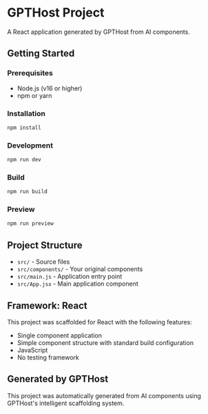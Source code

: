# GPTHost Project

A React application generated by GPTHost from AI components.

## Getting Started

### Prerequisites
- Node.js (v16 or higher)
- npm or yarn

### Installation
```bash
npm install
```

### Development
```bash
npm run dev
```

### Build
```bash
npm run build
```

### Preview
```bash
npm run preview
```

## Project Structure

- `src/` - Source files
- `src/components/` - Your original components
- `src/main.js` - Application entry point
- `src/App.jsx` - Main application component

## Framework: React

This project was scaffolded for React with the following features:
- Single component application
- Simple component structure with standard build configuration
- JavaScript
- No testing framework

## Generated by GPTHost

This project was automatically generated from AI components using GPTHost's intelligent scaffolding system.

